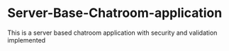# Server-Base-Chatroom-application
This is a server based chatroom application with security and validation implemented
